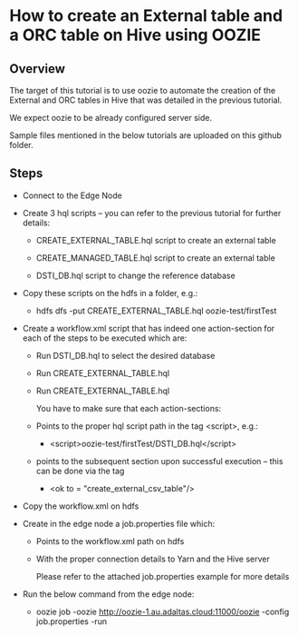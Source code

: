 # How to create an External table and a ORC table on Hive using OOZIE

## Overview

The target of this tutorial is to use oozie to automate the creation of the External
and ORC tables in Hive that was detailed in the previous tutorial.

We expect oozie to be already configured server side.

Sample files mentioned in the below tutorials are uploaded on this github folder.

## Steps

  - Connect to the Edge Node

  - Create 3 hql scripts – you can refer to the previous tutorial for
    further details:
    
      - CREATE\_EXTERNAL\_TABLE.hql script to create an external table
    
      - CREATE\_MANAGED\_TABLE.hql script to create an external table
    
      - DSTI\_DB.hql script to change the reference database

  - Copy these scripts on the hdfs in a folder, e.g.:
    
      - hdfs dfs -put CREATE\_EXTERNAL\_TABLE.hql oozie-test/firstTest

  - Create a workflow.xml script that has indeed one action-section for
    each of the steps to be executed which are:
    
      - Run DSTI\_DB.hql to select the desired database
    
      - Run CREATE\_EXTERNAL\_TABLE.hql
    
      - Run CREATE\_EXTERNAL\_TABLE.hql
        
        You have to make sure that each action-sections:
    
      - Points to the proper hql script path in the tag \<script\>,
        e.g.:
        
          - \<script\>oozie-test/firstTest/DSTI\_DB.hql\</script\>
    
      - points to the subsequent section upon successful execution –
        this can be done via the tag
        
          - \<ok to = "create\_external\_csv\_table"/\>

  - Copy the workflow.xml on hdfs

  - Create in the edge node a job.properties file which:
    
      - Points to the workflow.xml path on hdfs
    
      - With the proper connection details to Yarn and the Hive server
        
        Please refer to the attached job.properties example for more
        details

  - Run the below command from the edge node:
    
      - oozie job -oozie http://oozie-1.au.adaltas.cloud:11000/oozie
        -config job.properties -run
